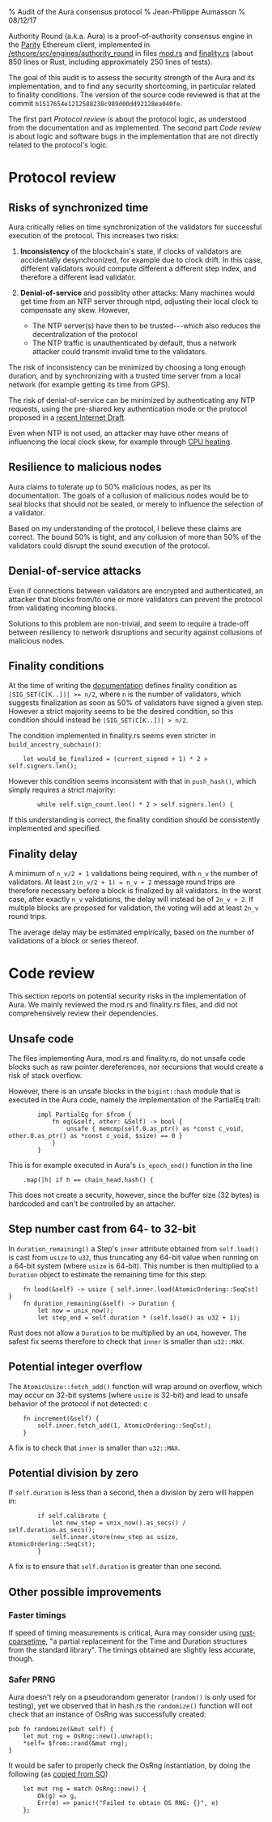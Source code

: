 % Audit of the Aura consensus protocol
% Jean-Philippe Aumasson
% 08/12/17

Authority Round (a.k.a. Aura) is a proof-of-authority consensus engine in the [Parity](https://github.com/paritytech/parity/) Ethereum client, implemented in [/ethcore/src/engines/authority_round](https://github.com/paritytech/parity/tree/master/ethcore/src/engines/authority_round) in files [mod.rs](https://github.com/paritytech/parity/blob/master/ethcore/src/engines/authority_round/mod.rs) and [finality.rs](https://github.com/paritytech/parity/blob/master/ethcore/src/engines/authority_round/finality.rs) (about 850 lines or Rust, including approximately 250 lines of tests).

The goal of this audit is to assess the security strength of the Aura and its implementation, and to find any security shortcoming, in particular related to finality conditions.
The version of the source code reviewed is that at the commit `b1517654e1212588238c989d00dd92128ea040fe`.

The first part *Protocol review* is about the protocol logic, as understood from the documentation and as implemented. 
The second part *Code review* is about logic and software bugs in the implementation that are not directly related to the protocol's logic.


# Protocol review

## Risks of synchronized time

Aura critically relies on time synchronization of the validators for successful execution of the protocol.
This increases two risks:

1. **Inconsistency** of the blockchain's state, if clocks of validators are accidentally desynchronized, for example due to clock drift. In this case, different validators would compute different a different step index, and therefore a different lead validator.

2. **Denial-of-service** and possiblity other attacks: Many machines would get time from an NTP server through ntpd, adjusting their local clock to compensate any skew. However,
    - The NTP server(s) have then to be trusted---which also reduces the decentralization of the protocol
    - The NTP traffic is unauthenticated by default, thus a network attacker could transmit invalid time to the validators.

The risk of inconsistency can be minimized by choosing a long enough duration, and by synchronizing with a trusted time server from a local network (for example getting its time from GPS).

The risk of denial-of-service can be minimized by authenticating any NTP requests, using the pre-shared key authentication mode or the protocol proposed in a [recent Internet Draft](https://tools.ietf.org/html/draft-ietf-ntp-using-nts-for-ntp-10).

Even when NTP is not used, an attacker may have other means of influencing the local clock skew, for example through [CPU heating](http://sec.cs.ucl.ac.uk/users/smurdoch/papers/ccs06hotornot.pdf).


## Resilience to malicious nodes

Aura claims to tolerate up to 50% malicious nodes, as per its documentation.
The goals of a collusion of malicious nodes would be to seal blocks that should not be sealed, or merely to influence the selection of a validator.

Based on my understanding of the protocol, I believe these claims are correct. The bound 50% is tight, and any collusion of more than 50% of the validators could disrupt the sound execution of the protocol.

## Denial-of-service attacks

Even if connections between validators are encrypted and authenticated, an attacker that blocks from/to one or more validators can prevent the protocol from validating incoming blocks.

Solutions to this problem are non-trivial, and seem to require a trade-off between resiliency to network disruptions and security against collusions of malicious nodes.

## Finality conditions

At the time of writing the [documentation](https://github.com/paritytech/parity/wiki/Aura) defines finality condition as `|SIG_SET(C[K..])| >= n/2`, where `n` is the number of validators, which suggests finalization as soon as 50% of validators have signed a given step.
However a strict majority seems to be the desired condition, so this condition should instead be `|SIG_SET(C[K..])| > n/2`.

The condition implemented in finality.rs seems even stricter in `build_ancestry_subchain()`:

```
    let would_be_finalized = (current_signed + 1) * 2 > self.signers.len();
```

However this condition seems inconsistent with that in `push_hash()`, which simply requires a strict majority:

```
		while self.sign_count.len() * 2 > self.signers.len() {
```

If this understanding is correct, the finality condition should be consistently implemented and specified.


## Finality delay

A minimum of `n_v/2 + 1` validations being required, with `n_v` the number of validators.
At least `2(n_v/2 + 1) = n_v + 2` message round trips are therefore necessary before a block is finalized by all validators.
In the worst case, after exactly `n_v` validations, the delay will instead be of `2n_v + 2`.
If multiple blocks are proposed for validation, the voting will add at least `2n_v` round trips.

The average delay may be estimated empirically, based on the number of validations of a block or series thereof.


# Code review

This section reports on potential security risks in the implementation of Aura.
We mainly reviewed the mod.rs and finality.rs files, and did not comprehensively review their dependencies.

## Unsafe code

The files implementing Aura, mod.rs and finality.rs, do not unsafe code blocks such as raw pointer dereferences, nor recursions that would create a risk of stack overflow.

However, there is an unsafe blocks in the `bigint::hash` module that is executed in the Aura code, namely the implementation of the PartialEq trait:

```
		impl PartialEq for $from {
			fn eq(&self, other: &Self) -> bool {
				unsafe { memcmp(self.0.as_ptr() as *const c_void, other.0.as_ptr() as *const c_void, $size) == 0 }
			}
		}
```
This is for example executed in Aura's `is_epoch_end()` function in the line 

```
	.map(|h| if h == chain_head.hash() {
```
This does not create a security, however, since the buffer size (32 bytes) is hardcoded and can't be controlled by an attacher.


## Step number cast from 64- to 32-bit 

In `duration_remaining()` a Step's `inner` attribute obtained from `self.load()` is cast from `usize` to `u32`, thus truncating any 64-bit value when running on a 64-bit system (where `usize` is 64-bit). This number is then multiplied to a `Duration` object to estimate the remaining time for this step:

```
	fn load(&self) -> usize { self.inner.load(AtomicOrdering::SeqCst) }
	fn duration_remaining(&self) -> Duration {
		let now = unix_now();
		let step_end = self.duration * (self.load() as u32 + 1);
```

Rust does not allow a `Duration` to be multiplied by an `u64`, however. The safest fix seems therefore to check that `inner` is smaller than `u32::MAX`.

## Potential integer overflow

The `AtomicUsize::fetch_add()` function will wrap around on overflow, which may occur on 32-bit systems (where `usize` is 32-bit) and lead to unsafe behavior of the protocol if not detected: c
```
	fn increment(&self) {
		self.inner.fetch_add(1, AtomicOrdering::SeqCst);
	}
```

A fix is to check that `inner` is smaller than `u32::MAX`.


## Potential division by zero

If `self.duration` is less than a second, then a division by zero will happen in:

```
		if self.calibrate {
			let new_step = unix_now().as_secs() / self.duration.as_secs();
			self.inner.store(new_step as usize, AtomicOrdering::SeqCst);
		}
```

A fix is to ensure that `self.duration` is greater than one second.

## Other possible improvements

### Faster timings

If speed of timing measurements is critical, Aura may consider using [rust-coarsetime](https://github.com/jedisct1/rust-coarsetime), "a partial replacement for the Time and Duration structures from the standard library".
The timings obtained are slightly less accurate, though.

### Safer PRNG

Aura doesn't rely on a pseudorandom generator (`random()` is only used for testing), yet we observed that in hash.rs the `randomize()` function will not check that an instance of OsRng was successfully created:

```
pub fn randomize(&mut self) {
	let mut rng = OsRng::new().unwrap();
	*self= $from::rand(&mut rng);
}
```

It would be safer to properly check the OsRng instantiation, by doing the following (as [copied from SO](https://stackoverflow.com/questions/27362523/generating-secure-random-numbers-in-rust))

```
    let mut rng = match OsRng::new() {
        Ok(g) => g,
        Err(e) => panic!("Failed to obtain OS RNG: {}", e)
    };
```






